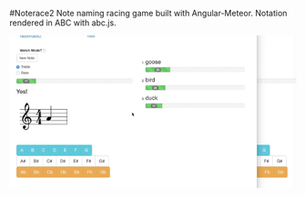 #Noterace2
Note naming racing game built with Angular-Meteor.  Notation rendered in ABC with abc.js.  

![alt text](https://github.com/russc/noterace2/blob/master/noterace2.gif)
